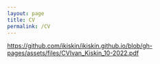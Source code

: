 ```yaml
---
layout: page
title: CV
permalink: /CV
---
```

https://github.com/ikiskin/ikiskin.github.io/blob/gh-pages/assets/files/CVIvan_Kiskin_10-2022.pdf
